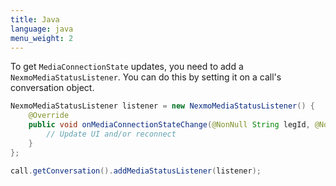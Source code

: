 ```yaml
---
title: Java
language: java
menu_weight: 2
---
```


To get `MediaConnectionState` updates, you need to add a `NexmoMediaStatusListener`. You can do this by setting it on a call's conversation object.

```java
NexmoMediaStatusListener listener = new NexmoMediaStatusListener() {
    @Override
    public void onMediaConnectionStateChange(@NonNull String legId, @NonNull EMediaConnectionState status) {
        // Update UI and/or reconnect
    }
};

call.getConversation().addMediaStatusListener(listener);
```
